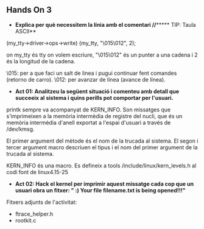 ## Hands On 3

* **Explica per què necessitem la línia amb el comentari  //*******
TIP: Taula ASCII**

(my_tty->driver->ops->write) (my_tty, "\015\012", 2);

on my_tty és tty on volem escriure, "\015\012" és un punter a una cadena i 2 és la longitud de la cadena.

\015: per a que faci un salt de linea i pugui continuar fent comandes (retorno de carro).
\012: per avanzar de línea (avance de línea).

* **Act 01: Analitzeu la següent situació i comenteu amb detall que succeeix al sistema i quins perills pot comportar per l'usuari.**

printk sempre va acompanyat de KERN_INFO. Son missatges que s'imprimeixen a la memòria intermèdia de registre del nucli, que és un memòria intermèdia d'anell exportat a l'espai d'usuari a través de /dev/kmsg.

El primer argument del mètode és el nom de la trucada al sistema. El segon i tercer argument macro descriuen el tipus i el nom del primer argument de la trucada al sistema.

KERN_INFO és una macro. Es defineix a tools /include/linux/kern_levels.h al codi font de linux4.15-25

* **Act 02: Hack el kernel per imprimir aquest missatge cada cop que un usuari obra un fitxer: " :) Your file filename.txt is being opened!!!"**

Fitxers adjunts de l'activitat:

- ftrace_helper.h
- rootkit.c

